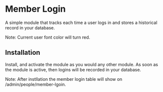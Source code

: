 # Member Login
A simple module that tracks each time a user logs in and stores a historical record in your database.

Note: Current user font color will turn red.

## Installation
Install, and activate the module as you would any other module. As soon as the
module is active, then logins will be recorded in your database.

Note: After instllation the member login table will show on /admin/people/member-lgoin. 
